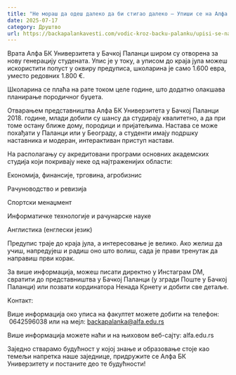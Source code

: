 ```yaml
---
title: "Не мораш да одеш далеко да би стигао далеко – Упиши се на Алфа БК Универзитет у Бачкој Паланци"
date: 2025-07-17
category: Друштво
url: https://backapalankavesti.com/vodic-kroz-backu-palanku/upisi-se-na-alfa-bk-univerzitet-u-backoj-palanci/
---
```


Врата Алфа БК Универзитета у Бачкој Паланци широм су отворена за нову генерацију студената. Упис је у току, а уписом до краја јула можеш искористити попуст у оквиру предуписа, школарина је само 1.600 евра, уместо редовних 1.800 €.

Школарина се плаћа на рате током целе године, што додатно олакшава планирање породичног буџета.

Отварањем представништва Алфа БК Универзитета у Бачкој Паланци 2018. године, млади добили су шансу да студирају квалитетно, а да при томе остану ближе дому, породици и пријатељима. Настава се може похађати у Паланци или у Београду, а студенти имају подршку наставника и модеран, интерактиван приступ настави.

На располагању су акредитовани програми основних академских студија који покривају неке од најтраженијих области:

Економија, финансије, трговина, агробизнис

Рачуноводство и ревизија

Спортски менаџмент

Информатичке технологије и рачунарске науке

Англистика (енглески језик)

Предупис траје до краја јула, а интересовање је велико. Ако желиш да учиш, напредујеш и радиш оно што волиш, сада је прави тренутак да направиш први корак.

За више информација, можеш писати директно у Инстаграм DM, свратити до представништва у Бачкој Паланци (у згради Поште у Бачкој Паланци) или позвати кординатора Ненада Крнету и добити све детаље.

Kонтакт:

Више информација око уписа на факултет можете добити на телефон:  0642596038 или на мејл: backapalanka@alfa.edu.rs

Више информација можете наћи и на њиховом веб-сајту: alfa.edu.rs

Заједно стварамо будућност у којој знање и образовање стоје као темељи напретка наше заједнице, придружите се Алфа БК Универзитету и постаните део те будућности!
